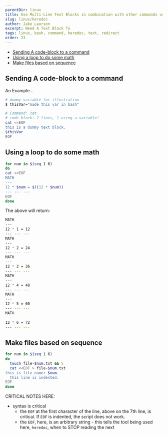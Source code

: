 ```yaml
---
parentDir: linux
title: Use Multi-Line Text Blocks in combination with other commands using heredoc
slug: linux/heredoc
author: Jake Laursen
excerpt: Need A Text Block To
tags: linux, bash, command, heredoc, text, redirect
order: 23
---
```


- [Sending A code-block to a command](#sending-a-code-block-to-a-command)
- [Using a loop to do some math](#using-a-loop-to-do-some-math)
- [Make files based on sequence](#make-files-based-on-sequence)


## Sending A code-block to a command
An Example...
```bash
# dummy variable for illustration
$ thisVar="made this var in bash"

# Command: cat
# code block: 2-lines, 1 using a variable!
cat <<EOF
this is a dummy text block.
$thisVar
EOF
```

## Using a loop to do some math
```bash
for num in $(seq 1 6)
do 
cat <<EOF
MATH
---
12 * $num = $((12 * $num))
--- --- ---
EOF
done
```
The above will return:
```bash
MATH
---
12 * 1 = 12
--- --- ---
MATH
---
12 * 2 = 24
--- --- ---
MATH
---
12 * 3 = 36
--- --- ---
MATH
---
12 * 4 = 48
--- --- ---
MATH
---
12 * 5 = 60
--- --- ---
MATH
---
12 * 6 = 72
--- --- ---
```

## Make files based on sequence
```bash
for num in $(seq 1 6)
do 
  touch file-$num.txt && \
  cat <<EOF > file-$num.txt
this is file numer $num.
  this line is indented.
EOF
done
```
CRITICAL NOTES HERE:
- syntax is critical
  - the `EOF` at the first character of the line, above on the 7th line, is critical. If `EOF` is indented, the script does not work.
  - the `EOF`, here, is an arbitrary string - this tells the tool being used here, `heredoc`, when to STOP reading the next 
